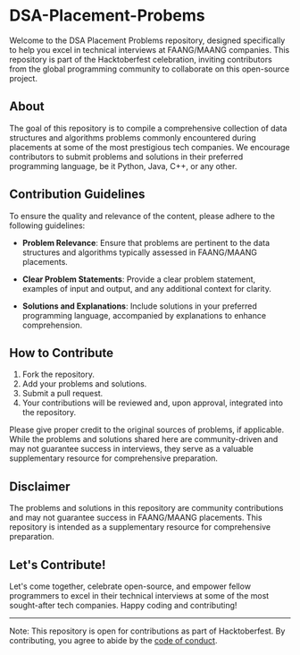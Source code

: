 # DSA-Placement-Probems

Welcome to the DSA Placement Problems repository, designed specifically to help you excel in technical interviews at FAANG/MAANG companies. This repository is part of the Hacktoberfest celebration, inviting contributors from the global programming community to collaborate on this open-source project.

## About

The goal of this repository is to compile a comprehensive collection of data structures and algorithms problems commonly encountered during placements at some of the most prestigious tech companies. We encourage contributors to submit problems and solutions in their preferred programming language, be it Python, Java, C++, or any other.

## Contribution Guidelines

To ensure the quality and relevance of the content, please adhere to the following guidelines:

- **Problem Relevance**: Ensure that problems are pertinent to the data structures and algorithms typically assessed in FAANG/MAANG placements.
  
- **Clear Problem Statements**: Provide a clear problem statement, examples of input and output, and any additional context for clarity.

- **Solutions and Explanations**: Include solutions in your preferred programming language, accompanied by explanations to enhance comprehension.

## How to Contribute

1. Fork the repository.
2. Add your problems and solutions.
3. Submit a pull request.
4. Your contributions will be reviewed and, upon approval, integrated into the repository.

Please give proper credit to the original sources of problems, if applicable. While the problems and solutions shared here are community-driven and may not guarantee success in interviews, they serve as a valuable supplementary resource for comprehensive preparation.

## Disclaimer

The problems and solutions in this repository are community contributions and may not guarantee success in FAANG/MAANG placements. This repository is intended as a supplementary resource for comprehensive preparation.

## Let's Contribute!

Let's come together, celebrate open-source, and empower fellow programmers to excel in their technical interviews at some of the most sought-after tech companies. Happy coding and contributing!

---

Note: This repository is open for contributions as part of Hacktoberfest. By contributing, you agree to abide by the [code of conduct](CODE_OF_CONDUCT.md).

